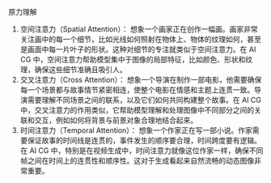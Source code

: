 原力理解

1. 空间注意力（Spatial Attention）：
想象一个画家正在创作一幅画。画家非常关注画中的每一个细节，比如光线如何照射在物体上、物体的纹理如何，甚至是画面中每一片叶子的形状。这种对细节的专注就类似于空间注意力。在 AI CG 中，空间注意力帮助模型集中于图像的局部特征，比如颜色、形状和纹理，确保这些细节准确且吸引人。
2. 交叉注意力（Cross Attention）：
想象一个导演在制作一部电影，他需要确保每一个场景都与故事情节紧密相连，使整个电影在情感和主题上连贯一致。导演需要理解不同场景之间的联系，以及它们如何共同构建整个故事。在 AI CG 中，交叉注意力的作用类似，它帮助模型理解和处理图像中不同部分之间的关联和交互，例如如何将背景与前景对象合理地结合起来。
3. 时间注意力（Temporal Attention）：
想象一个作家正在写一部小说。作家需要保证故事的时间线是连贯的，事件发生的顺序要合理，时间跨度要有逻辑。在 AI CG 中，特别是在视频生成中，时间注意力就像这位作家一样，确保不同帧之间在时间上的连贯性和顺序性。这对于生成看起来自然流畅的动态图像非常重要。
